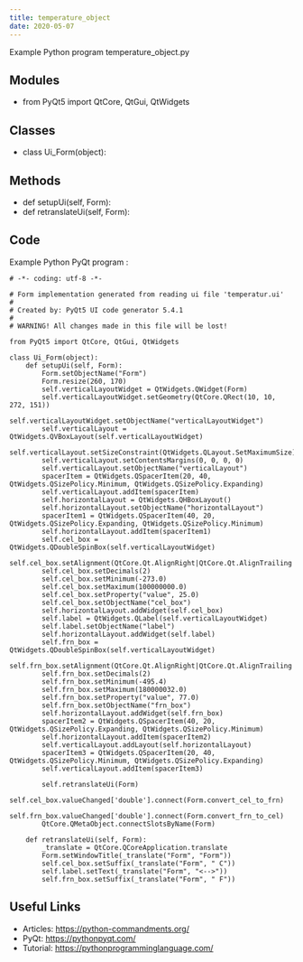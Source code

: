```yaml
---
title: temperature_object
date: 2020-05-07
---
```

Example Python program temperature_object.py

## Modules

* from PyQt5 import QtCore, QtGui, QtWidgets

## Classes

* class Ui_Form(object):

## Methods

* def setupUi(self, Form):
* def retranslateUi(self, Form):

## Code

Example Python PyQt program :

    # -*- coding: utf-8 -*-
    
    # Form implementation generated from reading ui file 'temperatur.ui'
    #
    # Created by: PyQt5 UI code generator 5.4.1
    #
    # WARNING! All changes made in this file will be lost!
    
    from PyQt5 import QtCore, QtGui, QtWidgets
    
    class Ui_Form(object):
        def setupUi(self, Form):
            Form.setObjectName("Form")
            Form.resize(260, 170)
            self.verticalLayoutWidget = QtWidgets.QWidget(Form)
            self.verticalLayoutWidget.setGeometry(QtCore.QRect(10, 10, 272, 151))
            self.verticalLayoutWidget.setObjectName("verticalLayoutWidget")
            self.verticalLayout = QtWidgets.QVBoxLayout(self.verticalLayoutWidget)
            self.verticalLayout.setSizeConstraint(QtWidgets.QLayout.SetMaximumSize)
            self.verticalLayout.setContentsMargins(0, 0, 0, 0)
            self.verticalLayout.setObjectName("verticalLayout")
            spacerItem = QtWidgets.QSpacerItem(20, 40, QtWidgets.QSizePolicy.Minimum, QtWidgets.QSizePolicy.Expanding)
            self.verticalLayout.addItem(spacerItem)
            self.horizontalLayout = QtWidgets.QHBoxLayout()
            self.horizontalLayout.setObjectName("horizontalLayout")
            spacerItem1 = QtWidgets.QSpacerItem(40, 20, QtWidgets.QSizePolicy.Expanding, QtWidgets.QSizePolicy.Minimum)
            self.horizontalLayout.addItem(spacerItem1)
            self.cel_box = QtWidgets.QDoubleSpinBox(self.verticalLayoutWidget)
            self.cel_box.setAlignment(QtCore.Qt.AlignRight|QtCore.Qt.AlignTrailing|QtCore.Qt.AlignVCenter)
            self.cel_box.setDecimals(2)
            self.cel_box.setMinimum(-273.0)
            self.cel_box.setMaximum(100000000.0)
            self.cel_box.setProperty("value", 25.0)
            self.cel_box.setObjectName("cel_box")
            self.horizontalLayout.addWidget(self.cel_box)
            self.label = QtWidgets.QLabel(self.verticalLayoutWidget)
            self.label.setObjectName("label")
            self.horizontalLayout.addWidget(self.label)
            self.frn_box = QtWidgets.QDoubleSpinBox(self.verticalLayoutWidget)
            self.frn_box.setAlignment(QtCore.Qt.AlignRight|QtCore.Qt.AlignTrailing|QtCore.Qt.AlignVCenter)
            self.frn_box.setDecimals(2)
            self.frn_box.setMinimum(-495.4)
            self.frn_box.setMaximum(180000032.0)
            self.frn_box.setProperty("value", 77.0)
            self.frn_box.setObjectName("frn_box")
            self.horizontalLayout.addWidget(self.frn_box)
            spacerItem2 = QtWidgets.QSpacerItem(40, 20, QtWidgets.QSizePolicy.Expanding, QtWidgets.QSizePolicy.Minimum)
            self.horizontalLayout.addItem(spacerItem2)
            self.verticalLayout.addLayout(self.horizontalLayout)
            spacerItem3 = QtWidgets.QSpacerItem(20, 40, QtWidgets.QSizePolicy.Minimum, QtWidgets.QSizePolicy.Expanding)
            self.verticalLayout.addItem(spacerItem3)
    
            self.retranslateUi(Form)
            self.cel_box.valueChanged['double'].connect(Form.convert_cel_to_frn)
            self.frn_box.valueChanged['double'].connect(Form.convert_frn_to_cel)
            QtCore.QMetaObject.connectSlotsByName(Form)
    
        def retranslateUi(self, Form):
            _translate = QtCore.QCoreApplication.translate
            Form.setWindowTitle(_translate("Form", "Form"))
            self.cel_box.setSuffix(_translate("Form", " C"))
            self.label.setText(_translate("Form", "<-->"))
            self.frn_box.setSuffix(_translate("Form", " F"))
    
    

## Useful Links

- Articles: https://python-commandments.org/
- PyQt: https://pythonpyqt.com/
- Tutorial: https://pythonprogramminglanguage.com/

